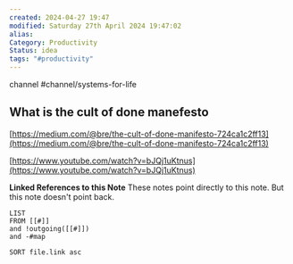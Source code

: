 ```yaml
---
created: 2024-04-27 19:47
modified: Saturday 27th April 2024 19:47:02
alias: 
Category: Productivity
Status: idea
tags: "#productivity"
---
```

channel #channel/systems-for-life
## What is the cult of done manefesto

[https://medium.com/@bre/the-cult-of-done-manifesto-724ca1c2ff13](https://medium.com/@bre/the-cult-of-done-manifesto-724ca1c2ff13)

[https://www.youtube.com/watch?v=bJQj1uKtnus](https://www.youtube.com/watch?v=bJQj1uKtnus)


**Linked References to this Note**
These notes point directly to this note. But this note doesn't point back.
```dataview
LIST
FROM [[#]]
and !outgoing([[#]])
and -#map

SORT file.link asc
```



